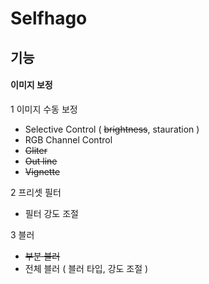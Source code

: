 # Selfhago

## 기능

#### 이미지 보정
1 이미지 수동 보정
- Selective Control ( ~~brightness~~, stauration )
- RGB Channel Control
- ~~Gliter~~
- ~~Out line~~
- ~~Vignette~~

2 프리셋 필터
- 필터 강도 조절

3 블러 
- ~~부분 블러~~
- 전체 블러 ( 블러 타입, 강도 조절 )

